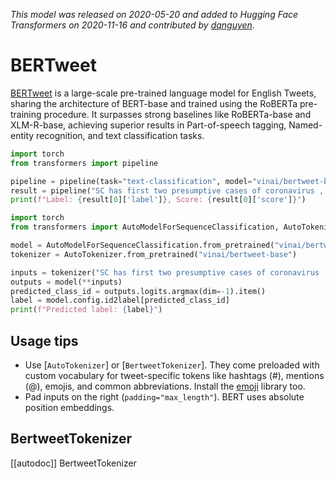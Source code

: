 <!--Copyright 2020 The HuggingFace Team. All rights reserved.

Licensed under the Apache License, Version 2.0 (the "License"); you may not use this file except in compliance with
the License. You may obtain a copy of the License at

http://www.apache.org/licenses/LICENSE-2.0

Unless required by applicable law or agreed to in writing, software distributed under the License is distributed on
an "AS IS" BASIS, WITHOUT WARRANTIES OR CONDITIONS OF ANY KIND, either express or implied. See the License for the
specific language governing permissions and limitations under the License.

⚠️ Note that this file is in Markdown but contain specific syntax for our doc-builder (similar to MDX) that may not be
rendered properly in your Markdown viewer.

-->
*This model was released on 2020-05-20 and added to Hugging Face Transformers on 2020-11-16 and contributed by [dqnguyen](https://huggingface.co/dqnguyen).*

# BERTweet

[BERTweet](https://huggingface.co/papers/2005.10200) is a large-scale pre-trained language model for English Tweets, sharing the architecture of BERT-base and trained using the RoBERTa pre-training procedure. It surpasses strong baselines like RoBERTa-base and XLM-R-base, achieving superior results in Part-of-speech tagging, Named-entity recognition, and text classification tasks.

<hfoptions id="usage">
<hfoption id="Pipeline">

```py
import torch
from transformers import pipeline

pipeline = pipeline(task="text-classification", model="vinai/bertweet-base", dtype="auto")
result = pipeline("SC has first two presumptive cases of coronavirus , DHEC confirms HTTPURL via @USER :cry:")
print(f"Label: {result[0]['label']}, Score: {result[0]['score']}")
```

</hfoption>
<hfoption id="Pipeline">

```py
import torch
from transformers import AutoModelForSequenceClassification, AutoTokenizer

model = AutoModelForSequenceClassification.from_pretrained("vinai/bertweet-base", dtype="auto")
tokenizer = AutoTokenizer.from_pretrained("vinai/bertweet-base")

inputs = tokenizer("SC has first two presumptive cases of coronavirus , DHEC confirms HTTPURL via @USER :cry:", return_tensors="pt")
outputs = model(**inputs)
predicted_class_id = outputs.logits.argmax(dim=-1).item()
label = model.config.id2label[predicted_class_id]
print(f"Predicted label: {label}")
```

</hfoption>
</hfoptions>

## Usage tips

- Use [`AutoTokenizer`] or [`BertweetTokenizer`]. They come preloaded with custom vocabulary for tweet-specific tokens like hashtags (#), mentions (@), emojis, and common abbreviations. Install the [emoji](https://pypi.org/project/emoji/) library too.
- Pad inputs on the right (`padding="max_length"`). BERT uses absolute position embeddings.

## BertweetTokenizer

[[autodoc]] BertweetTokenizer

